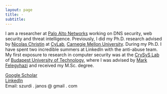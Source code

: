 ```yaml
---
layout: page
title: -
subtitle:
---
```


I am a researcher at [Palo Alto Networks](https://www.paloaltonetworks.com/) working on DNS security, web security and threat intelligence. Previously, I did my Ph.D. research advised by [Nicolas Christin](https://www.andrew.cmu.edu/user/nicolasc/) at [CyLab](https://www.cylab.cmu.edu/), [Carnegie Mellon University](https://www.cmu.edu/). During my Ph.D. I have spent two incredible summers at LinkedIn with the anti-abuse team. My first exposure to research in computer security was at the [CrySyS Lab](https://www.crysys.hu/) of [Budapest University of Technology](https://www.bme.hu/?language=en), where I was advised by [Mark Felegyhazi](https://www.linkedin.com/in/felegyhazi/) and received my M.Sc. degree.  

[Google Scholar](https://scholar.google.com/citations?user=rijank4AAAAJ)  
[LinkedIn](https://www.linkedin.com/in/janos-szurdi-b40b3598/)  
Email: szurdi . janos @ gmail . com  
